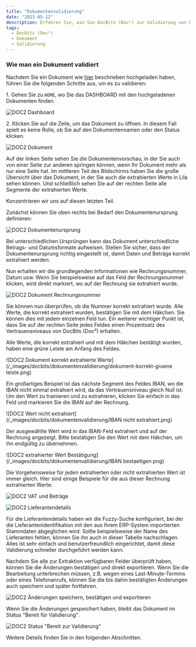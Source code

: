 ```yaml
---
title: "Dokumentenvalidierung"
date: "2023-05-12"
description: Erfahren Sie, wie Sie DocBits (Doc²) zur Validierung von Dokumenten verwenden können.
tags:
  - DocBits (Doc²)
  - Dokument
  - Validierung
---
```


### Wie man ein Dokument validiert

Nachdem Sie ein Dokument wie [hier](/docbits/manual-import/) beschrieben hochgeladen haben, führen Sie die folgenden Schritte aus, um es zu validieren:

1\. Gehen Sie zu `HOME`, wo Sie das DASHBOARD mit den hochgeladenen Dokumenten finden.

![DOC2 Dashboard](/_images/docbits/dokumentenvalidierung/dashboard.png)

2\. Klicken Sie auf die Zeile, um das Dokument zu öffnen. In diesem Fall spielt es keine Rolle, ob Sie auf den Dokumentennamen oder den Status klicken.

![DOC2 Dokument](/_images/docbits/dokumentenvalidierung/dokument.png)

Auf der linken Seite sehen Sie die Dokumentenvorschau, in der Sie auch von einer Seite zur anderen springen können, wenn Ihr Dokument mehr als nur eine Seite hat. Im mittleren Teil des Bildschirms haben Sie die große Übersicht über das Dokument, in der Sie auch die extrahierten Werte in Lila sehen können. Und schließlich sehen Sie auf der rechten Seite alle Segmente der extrahierten Werte.

Konzentrieren wir uns auf diesen letzten Teil.

Zunächst können Sie oben rechts bei Bedarf den Dokumentenursprung definieren:

![DOC2 Dokumentenursprung](/_images/docbits/dokumentenvalidierung/dokumentenursprung.png)

Bei unterschiedlichen Ursprüngen kann das Dokument unterschiedliche Betrags- und Datumsformate aufweisen. Stellen Sie sicher, dass der Dokumentenursprung richtig eingestellt ist, damit Daten und Beträge korrekt extrahiert werden.

Nun erhalten wir die grundlegenden Informationen wie Rechnungsnummer, Datum usw. Wenn Sie beispielsweise auf das Feld der Rechnungsnummer klicken, wird direkt markiert, wo auf der Rechnung sie extrahiert wurde.

![DOC2 Dokument Rechnungsnummer](/_images/docbits/dokumentenvalidierung/dokument-rechnungsnummer.png)

Sie können nun überprüfen, ob die Nummer korrekt extrahiert wurde. Alle Werte, die korrekt extrahiert wurden, bestätigen Sie mit dem Häkchen. Sie können dies mit jedem einzelnen Feld tun. Ein weiterer wichtiger Punkt ist, dass Sie auf der rechten Seite jedes Feldes einen Prozentsatz des Vertrauensniveaus von DocBits (Doc²) erhalten.

Alle Werte, die korrekt extrahiert und mit dem Häkchen bestätigt wurden, haben eine grüne Leiste am Anfang des Feldes.

![DOC2 Dokument korrekt extrahierte Werte](/_images/docbits/dokumentenvalidierung/dokument-korrekt-gruene leiste.png)

Ein großartiges Beispiel ist das nächste Segment des Feldes IBAN, wo die IBAN nicht einmal extrahiert wird, da das Vertrauensniveau gleich Null ist. Um den Wert zu trainieren und zu extrahieren, klicken Sie einfach in das Feld und markieren Sie die IBAN auf der Rechnung. 

![DOC2 Wert nicht extrahiert](/_images/docbits/dokumentenvalidierung/IBAN nicht extrahiert.png)

Der ausgewählte Wert wird in das IBAN-Feld extrahiert und auf der Rechnung angezeigt. Bitte bestätigen Sie den Wert mit dem Häkchen, um ihn endgültig zu übernehmen.

![DOC2 extrahierter Wert Bestätigung](/_images/docbits/dokumentenvalidierung/IBAN bestaetigen.png)

Die Vorgehensweise für jeden extrahierten oder nicht extrahierten Wert ist immer gleich. Hier sind einige Beispiele für die aus dieser Rechnung extrahierten Werte:

![DOC2 VAT und Beträge](/_images/docbits/dokumentenvalidierung/gesamtbetrag-extrahiert.png)

![DOC2 Lieferantendetails](/_images/docbits/dokumentenvalidierung/lieferantenname-extrahiert.png)

Für die Lieferantendetails haben wir die Fuzzy-Suche konfiguriert, bei der die Lieferantenidentifikation mit den aus Ihrem ERP-System importierten Stammdaten abgeglichen wird. Sollte beispielsweise der Name des Lieferanten fehlen, können Sie ihn auch in dieser Tabelle nachschlagen. Alles ist sehr einfach und benutzerfreundlich eingerichtet, damit diese Validierung schneller durchgeführt werden kann.

Nachdem Sie alle zur Extraktion verfügbaren Felder überprüft haben, können Sie die Änderungen bestätigen und direkt exportieren. Wenn Sie die Bearbeitung unterbrechen müssen, z.B. wegen eines Last-Minute-Termins oder eines Telefonanrufs, können Sie die bis dahin bestätigten Änderungen auch speichern und später fortfahren.

![DOC2 Änderungen speichern, bestätigen und exportieren](/_images/docbits/dokumentenvalidierung/dokument-speichern-bestaetigen-exportieren.png)

Wenn Sie die Änderungen gespeichert haben, bleibt das Dokument im Status "Bereit für Validierung".

![DOC2 Status "Bereit zur Validierung"](/_images/docbits/dokumentenvalidierung/dasboard-bereit-zur-validierung.png)

Weitere Details finden Sie in den folgenden Abschnitten.